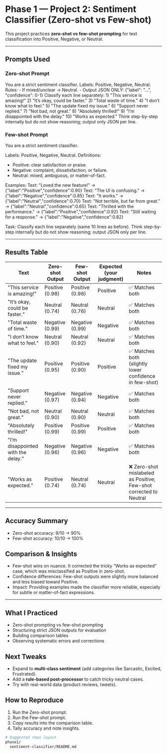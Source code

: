 # Phase 1 — Project 2: Sentiment Classifier (Zero-shot vs Few-shot)

This project practices **zero-shot vs few-shot prompting** for text classification into Positive, Negative, or Neutral.

---

## Prompts Used

### Zero-shot Prompt
You are a strict sentiment classifier. Labels: Positive, Negative, Neutral. Rules: - If mixed/unclear → Neutral. - Output JSON ONLY: {"label": "...", "confidence": 0-1} Classify each line separately: 1) "This service is amazing!" 2) "It’s okay, could be faster." 3) "Total waste of time." 4) "I don’t know what to feel." 5) "The update fixed my issue." 6) "Support never replied." 7) "Not bad, not great." 8) "Absolutely thrilled!" 9) "I’m disappointed with the delay." 10) "Works as expected." Think step-by-step internally but do not show reasoning; output only JSON per line.

### Few-shot Prompt
You are a strict sentiment classifier.

Labels: Positive, Negative, Neutral.
Definitions:
- Positive: clear satisfaction or praise.
- Negative: complaint, dissatisfaction, or failure.
- Neutral: mixed, ambiguous, or matter-of-fact.

Examples:
Text: "Loved the new feature!" → {"label":"Positive","confidence":0.90}
Text: "The UI is confusing." → {"label":"Negative","confidence":0.85}
Text: "It works." → {"label":"Neutral","confidence":0.70}
Text: "Not terrible, but far from great." → {"label":"Neutral","confidence":0.65}
Text: "Thrilled with the performance." → {"label":"Positive","confidence":0.92}
Text: "Still waiting for a response." → {"label":"Negative","confidence":0.82}

Task:
Classify each line separately (same 10 lines as before).
Think step-by-step internally but do not show reasoning; output JSON only per line.


---

## Results Table

| Text                               | Zero-shot Output | Few-shot Output | Expected (your judgment) | Notes                                                             |
| ---------------------------------- | ---------------- | --------------- | ------------------------ | ----------------------------------------------------------------- |
| "This service is amazing!"         | Positive (0.98)  | Positive (0.98) | Positive                 | ✅ Matches both                                                    |
| "It’s okay, could be faster."      | Neutral (0.74)   | Neutral (0.76)  | Neutral                  | ✅ Matches both                                                    |
| "Total waste of time."             | Negative (0.99)  | Negative (0.99) | Negative                 | ✅ Matches both                                                    |
| "I don’t know what to feel."       | Neutral (0.90)   | Neutral (0.92)  | Neutral                  | ✅ Matches both                                                    |
| "The update fixed my issue."       | Positive (0.95)  | Positive (0.90) | Positive                 | ✅ Matches both (slightly lower confidence in few-shot)            |
| "Support never replied."           | Negative (0.97)  | Negative (0.94) | Negative                 | ✅ Matches both                                                    |
| "Not bad, not great."              | Neutral (0.90)   | Neutral (0.90)  | Neutral                  | ✅ Matches both                                                    |
| "Absolutely thrilled!"             | Positive (0.99)  | Positive (0.99) | Positive                 | ✅ Matches both                                                    |
| "I’m disappointed with the delay." | Negative (0.96)  | Negative (0.96) | Negative                 | ✅ Matches both                                                    |
| "Works as expected."               | Positive (0.74)  | Neutral (0.74)  | Neutral                  | ❌ Zero-shot mislabeled as Positive; Few-shot corrected to Neutral |

---

## Accuracy Summary

- Zero-shot accuracy: 9/10 → 90%
- Few-shot accuracy: 10/10 → 100%

## Comparison & Insights

- Few-shot wins on nuance. It corrected the tricky “Works as expected” case, which was misclassified as Positive in zero-shot.
- Confidence differences: Few-shot outputs were slightly more balanced and less biased toward Positive.
- Impact: Providing examples made the classifier more reliable, especially for subtle or matter-of-fact expressions.

---

## What I Practiced
- Zero-shot prompting vs few-shot prompting
- Structuring strict JSON outputs for evaluation
- Building comparison tables
- Observing systematic errors and corrections

## Next Tweaks
- Expand to **multi-class sentiment** (add categories like Sarcastic, Excited, Frustrated).
- Add a **rule-based post-processor** to catch tricky neutral cases.
- Try with real-world data (product reviews, tweets).

## How to Reproduce
1) Run the Zero-shot prompt.
2) Run the Few-shot prompt.
3) Copy results into the comparison table.
4) Tally accuracy and note insights.

```bash
# Suggested repo layout
phase1/
  sentiment-classifier/README.md
```

